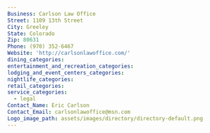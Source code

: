 ```yaml
---
Business: Carlson Law Office
Street: 1109 13th Street
City: Greeley
State: Colorado
Zip: 80631
Phone: (970) 352-6467
Website: 'http://carlsonlawoffice.com/'
dining_categories:
entertainment_and_recreation_categories:
lodging_and_event_centers_categories:
nightlife_categories:
retail_categories:
service_categories:
  - legal
Contact_Name: Eric Carlson
Contact_Email: carlsonlawoffice@msn.com
Logo_image_path: assets/images/directory/directory-default.png
---
```



